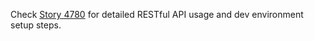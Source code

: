 Check [Story 4780](https://hub.jazz.net/ccm26/quickplanner/jazzhub.html#items:projectId=_5sSt9T6UEeaLGoqw6WzEdw&serverId=hub.jazz.net&planType=allwork&allIterations=true&itemId=4780) for detailed RESTful API usage and dev environment setup steps.